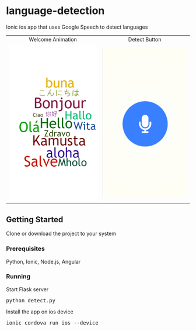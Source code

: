 # language-detection
Ionic ios app that uses Google Speech to detect languages

<table>
<thead></thead>
<tbody>
<tr align="center">
<td>Welcome Animation</td><td> Detect Button </td>
</tr>
<tr>
<td><img src="project/src/assets/lang_det.png" /></td><td><img src="project/src/assets/lan_det_welcome.png" /></td>
</tr>

</tbody>
</table>

## Getting Started
Clone or download the project to your system

### Prerequisites
Python, Ionic, Node.js, Angular

### Running
<p>Start Flask server</p>
<pre>python detect.py</pre>

<p>Install the app on ios device</p>
<pre>ionic cordova run ios --device</pre>
